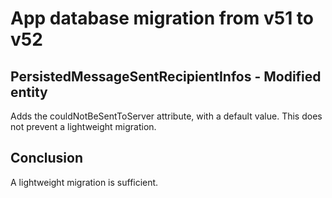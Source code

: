 # App database migration from v51 to v52

## PersistedMessageSentRecipientInfos - Modified entity

Adds the couldNotBeSentToServer attribute, with a default value. This does not prevent a lightweight migration.

## Conclusion

A lightweight migration is sufficient.
